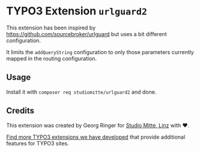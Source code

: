 # TYPO3 Extension `urlguard2`

This extension has been inspired by https://github.com/sourcebroker/urlguard but uses a bit different configuration.

It limits the `addQueryString` configuration to only those parameters currently mapped in the routing configuration.

## Usage

Install it with `composer req studiomitte/urlguard2` and done.


## Credits

This extension was created by Georg Ringer for [Studio Mitte, Linz](https://studiomitte.com) with ♥.

[Find more TYPO3 extensions we have developed](https://www.studiomitte.com/loesungen/typo3) that provide additional features for TYPO3 sites. 

